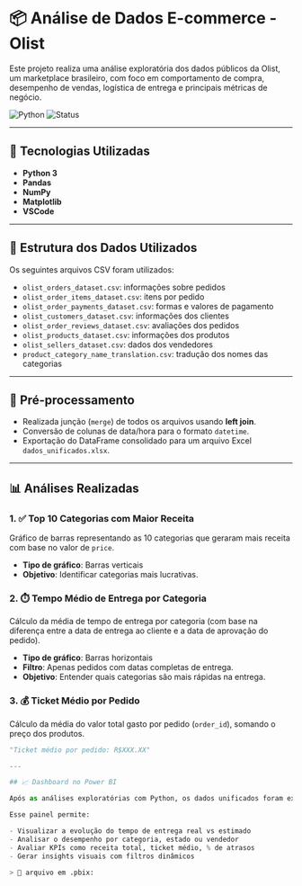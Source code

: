 # 📦 Análise de Dados E-commerce - Olist

Este projeto realiza uma análise exploratória dos dados públicos da Olist, um marketplace brasileiro, com foco em comportamento de compra, desempenho de vendas, logística de entrega e principais métricas de negócio.

![Python](https://img.shields.io/badge/Python-3.10-blue?logo=python)
![Status](https://img.shields.io/badge/status-em%20andamento-yellow)

---

## 🔧 Tecnologias Utilizadas

- **Python 3**
- **Pandas**
- **NumPy**
- **Matplotlib**
- **VSCode**

---

## 📁 Estrutura dos Dados Utilizados

Os seguintes arquivos CSV foram utilizados:

- `olist_orders_dataset.csv`: informações sobre pedidos
- `olist_order_items_dataset.csv`: itens por pedido
- `olist_order_payments_dataset.csv`: formas e valores de pagamento
- `olist_customers_dataset.csv`: informações dos clientes
- `olist_order_reviews_dataset.csv`: avaliações dos pedidos
- `olist_products_dataset.csv`: informações dos produtos
- `olist_sellers_dataset.csv`: dados dos vendedores
- `product_category_name_translation.csv`: tradução dos nomes das categorias

---

## 🧩 Pré-processamento

- Realizada junção (`merge`) de todos os arquivos usando **left join**.
- Conversão de colunas de data/hora para o formato `datetime`.
- Exportação do DataFrame consolidado para um arquivo Excel `dados_unificados.xlsx`.

---

## 📊 Análises Realizadas

### 1. ✅ **Top 10 Categorias com Maior Receita**

Gráfico de barras representando as 10 categorias que geraram mais receita com base no valor de `price`.

- **Tipo de gráfico**: Barras verticais
- **Objetivo**: Identificar categorias mais lucrativas.

### 2. ⏱️ **Tempo Médio de Entrega por Categoria**

Cálculo da média de tempo de entrega por categoria (com base na diferença entre a data de entrega ao cliente e a data de aprovação do pedido).

- **Tipo de gráfico**: Barras horizontais
- **Filtro**: Apenas pedidos com datas completas de entrega.
- **Objetivo**: Entender quais categorias são mais rápidas na entrega.

### 3. 💰 **Ticket Médio por Pedido**

Cálculo da média do valor total gasto por pedido (`order_id`), somando o preço dos produtos.

```python
"Ticket médio por pedido: R$XXX.XX"

---

## 📈 Dashboard no Power BI

Após as análises exploratórias com Python, os dados unificados foram exportados para um arquivo Excel (`dados_unificados.xlsx`) e utilizados na criação de um **dashboard interativo no Power BI**.

Esse painel permite:

- Visualizar a evolução do tempo de entrega real vs estimado
- Analisar o desempenho por categoria, estado ou vendedor
- Avaliar KPIs como receita total, ticket médio, % de atrasos
- Gerar insights visuais com filtros dinâmicos

> 📂 arquivo em .pbix:


